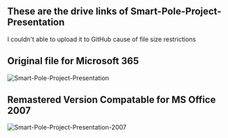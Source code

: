 ## These are the drive links of Smart-Pole-Project-Presentation

I couldn't able to upload it to GitHub cause of file size restrictions

## Original file for Microsoft 365
![Smart-Pole-Project-Presentation]( https://1drv.ms/p/c/ed18e38de61d79ef/Ee95HeaN4xgggO07BAAAAAABLqUXpb6FbVuStv9Q-zcLbw?e=3KEXPh )

## Remastered Version Compatable for MS Office 2007
![Smart-Pole-Project-Presentation-2007]( https://1drv.ms/p/c/ed18e38de61d79ef/Ee95HeaN4xgggO1SBAAAAAABUr5TDtmCQRACIui1vOY1rw?e=iewJfX )
